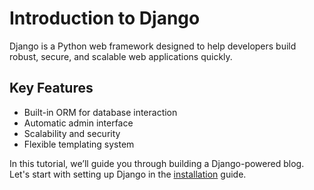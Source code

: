 # Introduction to Django

Django is a Python web framework designed to help developers build robust, secure, and scalable web applications quickly.

## Key Features
- Built-in ORM for database interaction
- Automatic admin interface
- Scalability and security
- Flexible templating system

In this tutorial, we’ll guide you through building a Django-powered blog. Let's start with setting up Django in the [installation](Installation.md) guide.
